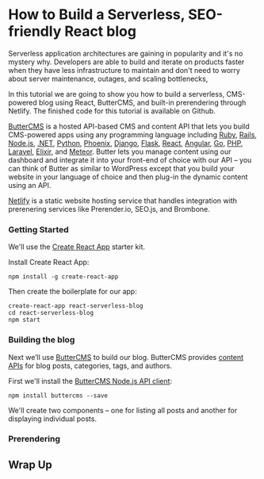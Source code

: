 # How to Build a Serverless, SEO-friendly React blog 

Serverless application architectures are gaining in popularity and it's no mystery why. Developers are able to build and iterate on products faster when they have less infrastructure to maintain and don't need to worry about server maintenance, outages, and scaling bottlenecks, 

In this tutorial we are going to show you how to build a serverless, CMS-powered blog using React, ButterCMS, and built-in prerendering through Netlify. The finished code for this tutorial is available on Github.

[ButterCMS](https://buttercms.com) is a hosted API-based CMS and content API that lets you build CMS-powered apps using any programming language including [Ruby](https://buttercms.com/ruby-cms), [Rails](https://buttercms.com/rails-cms), [Node.js](https://buttercms.com/nodejs-cms), [.NET](https://buttercms.com/asp-net-cms), [Python](https://buttercms.com/python-cms), [Phoenix](https://buttercms.com/phoenix-cms), [Django](https://buttercms.com/django-cms), [Flask](https://buttercms.com/flask-cms), [React](https://buttercms.com/react-cms), [Angular](https://buttercms.com/angular-cms), [Go](https://buttercms.com/golang-cms), [PHP](https://buttercms.com/php-cms), [Laravel](https://buttercms.com/laravel-cms), [Elixir](https://buttercms.com/elixir-cms), and [Meteor](https://buttercms.com/meteor-cms). Butter lets you manage content using our dashboard and integrate it into your front-end of choice with our API – you can think of Butter as similar to WordPress except that you build your website in your language of choice and then plug-in the dynamic content using an API.

[Netlify](https://netlify.com) is a static website hosting service that handles integration with prerenering services like Prerender.io, SEO.js, and Brombone.

### Getting Started

We'll use the [Create React App](https://github.com/facebookincubator/create-react-app) starter kit.

Install Create React App:
```
npm install -g create-react-app
```

Then create the boilerplate for our app:

```
create-react-app react-serverless-blog
cd react-serverless-blog
npm start
```

### Building the blog

Next we’ll use [ButterCMS](https://buttercms.com) to build our blog. ButterCMS provides [content APIs](https://buttercms.com/docs/api) for blog posts, categories, tags, and authors.

First we'll install the [ButterCMS Node.js API client](https://github.com/buttercms/buttercms-node):

```
npm install buttercms --save
```

We'll create two components – one for listing all posts and another for displaying individual posts.




### Prerendering



## Wrap Up


